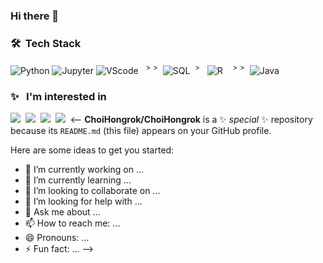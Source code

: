 ### Hi there 👋

### 🛠 &nbsp;Tech Stack
![Python](https://img.shields.io/badge/-Python-05122A?style=flat&logo=python) 
![Jupyter](https://img.shields.io/badge/-Jupyter-05122A?style=flat&logo=Jupyter)
![VScode](https://img.shields.io/badge/-VScode-05122A?style=flat&logo=visual-studio-code&logoColor=007ACC)
&nbsp;<sup>$>>$</sup>&nbsp;
![SQL](https://img.shields.io/badge/-SQL-05122A?style=flat&logo=MySQL&logoColor=00758F)&nbsp; <sup>$>$</sup> &nbsp;
![R](https://img.shields.io/badge/-R-05122A?style=flat&logo=R&logoColor=276DC3)
&nbsp; <sup>$>>$</sup>&nbsp; 
![Java](https://img.shields.io/badge/-Java-05122A?style=flat&logo=Java&logoColor=FFA518)
<br>

### ✨ &nbsp; I'm interested in
![](https://img.shields.io/badge/-DataScience-05122A?style=fla&logo=NumPy)&nbsp;
![](https://img.shields.io/badge/-DataAnalysis-05122A?style=flat&logo=pandas)&nbsp;
![](https://img.shields.io/badge/-MachineLearning-05122A?style=flat&logo=scikit-learn)&nbsp;
![](https://img.shields.io/badge/-DeepLearning-05122A?style=flat&logo=pytorch)&nbsp;
<--
**ChoiHongrok/ChoiHongrok** is a ✨ _special_ ✨ repository because its `README.md` (this file) appears on your GitHub profile.

Here are some ideas to get you started:

- 🔭 I’m currently working on ...
- 🌱 I’m currently learning ...
- 👯 I’m looking to collaborate on ...
- 🤔 I’m looking for help with ...
- 💬 Ask me about ...
- 📫 How to reach me: ...
- 😄 Pronouns: ...
- ⚡ Fun fact: ...
-->
